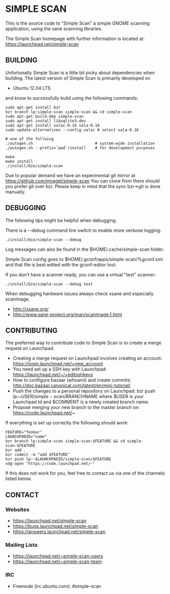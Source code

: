 # SIMPLE SCAN

This is the source code to "Simple Scan" a simple GNOME scanning application,
using the sane scanning libraries.

The Simple Scan homepage with further information is located at:
https://launchpad.net/simple-scan



## BUILDING

Unfortunatly Simple Scan is a little bit picky about dependencies when building.
The latest version of Simple Scan is primarily developed on

* Ubuntu 12.04 LTS

and know to successfully build using the following commands:

```
sudo apt-get install bzr
bzr branch lp:simple-scan simple-scan && cd simple-scan
sudo apt-get build-dep simple-scan
sudo apt-get install libsqlite3-dev
sudo apt-get install valac-0.16 vala-0.16
sudo update-alternatives --config valac # select vala-0.16

# one of the follwing
./autogen.sh                           # system-wide installation
./autogen.sh --prefix=`pwd`/install    # for development purposes

make
make install
./install/bin/simple-scan
```

Due to popular demand we have an experimental git mirror at
https://github.com/mnagel/simple-scan
You can clone from there should you prefer git over bzr.
Please keep in mind that the sync bzr->git is done manually.



## DEBUGGING

The following tips might be helpful when debugging.

There is a --debug command line switch to enable more verbose logging:
```
./install/bin/simple-scan --debug
```

Log messages can also be found in the $HOME/.cache/simple-scan folder.

Simple Scan config goes to $HOME/.gconf/apps/simple-scan/%gconf.xml
and that file is best edited with the gconf-editor tool.

If you don't have a scanner ready, you can use a virtual "test" scanner:
```
./install/bin/simple-scan --debug test
```

When debugging hardware issues always check xsane and especially scanimage.

* http://xsane.org/
* http://www.sane-project.org/man/scanimage.1.html



## CONTRIBUTING

The preferred way to contribute code to Simple Scan is
to create a merge request on Launchpad.

* Creating a merge request on Launchpad involves creating an account:
https://login.launchpad.net/+new_account
* You need set up a SSH key with Launchpad:
https://launchpad.net/~/+editsshkeys
* How to configure bazaar (whoami) and create commits: 
http://doc.bazaar.canonical.com/latest/en/mini-tutorial/
* Push the changes to a personal repository on Launchpad:
bzr push lp:~$USER/simple-scan/$BRANCHNAME
where $USER is your Launchpad Id and $COMMENT is a newly created branch name.
* Propose merging your new branch to the master branch on:
https://code.launchpad.net/~

If everything is set up correctly the following should work:
```
FEATURE="foobar"
LAUNCHPADID="name"
bzr branch lp:simple-scan simple-scan-$FEATURE && cd simple-scan-$FEATURE
bzr add .
bzr commit -m "add $FEATURE"
bzr push lp:~$LAUNCHPADID/simple-scan/$FEATURE
xdg-open "https://code.launchpad.net/~"
```

If this does not work for you, feel free to contact us
via one of the channels listed below.



## CONTACT

### Websites
* https://launchpad.net/simple-scan
* https://bugs.launchpad.net/simple-scan
* https://answers.launchpad.net/simple-scan

### Mailing Lists
* https://launchpad.net/~simple-scan-users
* https://launchpad.net/~simple-scan-team

### IRC
* Freenode (irc.ubuntu.com): #simple-scan
